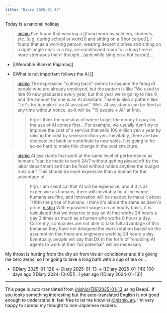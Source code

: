 ```yaml
---
title: "Diary 2025-01-13"
---
```



Today is a national holiday

> [nishio](https://x.com/nishio/status/1878344491729670542) I've found that wearing a [[hood worn by soldiers, students, etc. (e.g. during school or work)]] and sitting on a [[hot carpet]], I found that as a working person, wearing decent clothes and sitting on a right-angle chair in a dry, air-conditioned room for a long time is more strenuous than I thought...(and while lying on a hot carpet)...
- [[Wearable Blanket Pajamas]]

- [[What is not important follows the AI.]]

> [nishio](https://x.com/nishio/status/1878539238020649105) The expression "cutting back" seems to assume the firing of people who are already employed, but the pattern is like "We used to hire 10 new graduates every year, but this year we're going to hire 9, and the amount for one is an AI assistant. There is also a pattern like "Let's try to make it an AI assistant". Well, AI assistants can be fired at any time without notice, so it will be "10 people + AI" at first.
>  >hrjn: I think the question of where to get the money to pay for the use of AI comes first...
>  For example, we usually don't try to improve the cost of a service that sells 100 million yen a year by raising the cost by several million yen.
>  Inevitably, there are two choices: cut back or contribute to new sales. It is going to be so-so hard to make this change in the cost structure.


> [nishio](https://x.com/nishio/status/1878539898678018382) AI assistants that work at the same level of performance as humans "can be made to work 24/7 without getting pissed off by the labor department and can be fired without notice anytime the budget runs out." This should be more expensive than a human for the advantage of
>  >hrjn: I am skeptical that AI will be expensive, and if it is as expensive as humans, there will inevitably be a line where humans are fine, and innovation will be needed to make it about 1/10th the price of humans. I think it's about the same as devin's price.
> [nishio](https://x.com/nishio/status/1878614367354437894) With equivalent wages on an hourly basis, it is calculated that we deserve to pay an AI that works 24 hours a day 3 times as much as a human who works 8 hours a day. Currently, companies are not able to take full advantage of this because they have not designed the work rotation based on the assumption that there are engineers working 24 hours a day. Eventually, people will say that DX in the form of "enabling AI agents to work at their full potential" will be necessary.


My throat is hurting from the dry air from the air conditioner and it's giving me zero zeros, so I'm going to take a long bath with a cup of tea or...

- [[Diary 2025-01-12]] ← Diary 2025-01-13 → [[Diary 2025-01-14]]
100 days ago [[Diary 2024-10-05]].
1 year ago [[Diary 2024-01-13]].
---
This page is auto-translated from [/nishio/日記2025-01-13](https://scrapbox.io/nishio/日記2025-01-13) using DeepL. If you looks something interesting but the auto-translated English is not good enough to understand it, feel free to let me know at [@nishio_en](https://twitter.com/nishio_en). I'm very happy to spread my thought to non-Japanese readers.
